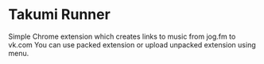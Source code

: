 # Takumi Runner
Simple Chrome extension which creates links to music from jog.fm to vk.com
You can use packed extension or upload unpacked extension using menu.

